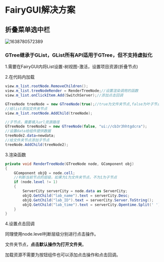# FairyGUI解决方案

## 折叠菜单选中栏

![1638780572389](C:\Users\Administrator\AppData\Roaming\Typora\typora-user-images\1638780572389.png)

### GTree继承于GList，GList所有API适用于GTree，但不支持虚拟化

1.需要在FairyGUI内将List设置-树视图-激活，设置项目资源(折叠节点)

2.在代码内加载

```c#
view.m_list.rootNode.RemoveChildren();
view.m_list.treeNodeRender = RenderTreeNode;//设置渲染调用的函数
view.m_list.onClickItem.Add(SwitchServer);//添加点击回调

GTreeNode treeNode = new GTreeNode(true);//true为文件夹节点,false为叶子节点
//给list添加文件夹节点
view.m_list.rootNode.AddChild(treeNode);

//子节点，需要填入url资源路径
GTreeNode treeNode2 = new GTreeNode(false, "ui://cb3r3hhtgdcra");
//设置data给组件提供数据
treeNode2.data=newdata;
//给文件夹节点添加子节点
treeNode.AddChild(treeNode2);
```

3.渲染函数

```c#
private void RenderTreeNode(GTreeNode node, GComponent obj)
{
	GComponent objQ = node.cell;
    //判断当前节点的层级，如果为1为文件夹节点，不为1为子节点
	if (node.level != 1)
	{
		ServerCity serverCity = node.data as ServerCity;
		objQ.GetChild("lab_name").text = serverCity.Desc;
		objQ.GetChild("lab_ID").text = serverCity.Server.ToString();
		objQ.GetChild("lab_time").text = serverCity.Opentime.Split(' ')[0] ;
	}
}
```

4.设置点击回调

同理使用node.level判断层级分别进行点击操作。

文件夹节点，**点击默认操作为打开文件夹**。

加载资源不需要为按钮组件也可以添加点击操作和点击回调。